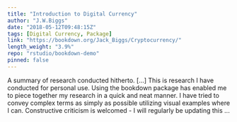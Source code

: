 ```yaml
---
title: "Introduction to Digital Currency"
author: "J.W.Biggs"
date: "2018-05-12T09:48:15Z"
tags: [Digital Currency, Package]
link: "https://bookdown.org/Jack_Biggs/Cryptocurrency/"
length_weight: "3.9%"
repo: "rstudio/bookdown-demo"
pinned: false
---
```


A summary of research conducted hitherto. [...] This is research I have conducted for personal use. Using the bookdown package has enabled me to piece together my research in a quick and neat manner. I have tried to convey complex terms as simply as possible utilizing visual examples where I can. Constructive criticism is welcomed - I will regularly be updating this ...
